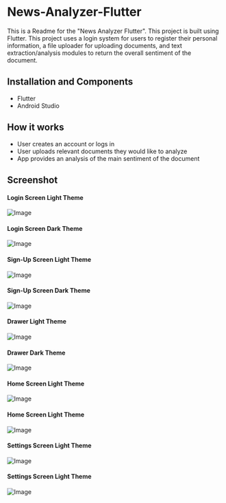 # News-Analyzer-Flutter

This is a Readme for the "News Analyzer Flutter".  This project is built using Flutter. This project uses a login system for users to register their personal information, a file uploader for uploading documents, and text extraction/analysis modules to return the overall sentiment of the document.  

## Installation and Components
- Flutter
- Android Studio


## How it works
- User creates an account or logs in
- User uploads relevant documents they would like to analyze
- App provides an analysis of the main sentiment of the document

## Screenshot
#### Login Screen Light Theme
![Image](./ScreenShots/1-Login(light).jpg)
#### Login Screen Dark Theme
![Image](./ScreenShots/2-Login(dark).jpg)
#### Sign-Up Screen Light Theme
![Image](./ScreenShots/3-Sign-Up(light).jpg)
#### Sign-Up Screen Dark Theme
![Image](./ScreenShots/4-Sign-Up(dark).jpg)
#### Drawer Light Theme
![Image](./ScreenShots/5-Drawer(light).jpg)
#### Drawer Dark Theme
![Image](./ScreenShots/6-Drawer(dark).jpg)
#### Home Screen Light Theme
![Image](./ScreenShots/7-Home(light).jpg)
#### Home Screen Light Theme
![Image](./ScreenShots/8-Home(dark).jpg)
#### Settings Screen Light Theme
![Image](./ScreenShots/9-Settings(light).jpg)
#### Settings Screen Light Theme
![Image](./ScreenShots/10-Settings(dark).jpg)
